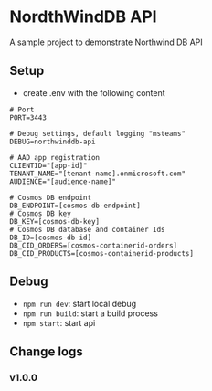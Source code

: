 # NordthWindDB API

A sample project to demonstrate Northwind DB API


## Setup
* create .env with the following content
```
# Port
PORT=3443

# Debug settings, default logging "msteams"
DEBUG=northwinddb-api

# AAD app registration
CLIENTID="[app-id]"
TENANT_NAME="[tenant-name].onmicrosoft.com"
AUDIENCE="[audience-name]"

# Cosmos DB endpoint
DB_ENDPOINT=[cosmos-db-endpoint]
# Cosmos DB key
DB_KEY=[cosmos-db-key]
# Cosmos DB database and container Ids
DB_ID=[cosmos-db-id]
DB_CID_ORDERS=[cosmos-containerid-orders]
DB_CID_PRODUCTS=[cosmos-containerid-products]

```

## Debug
* ```npm run dev```: start local debug
* ```npm run build```: start a build process
* ```npm start```: start api

## Change logs
### v1.0.0
